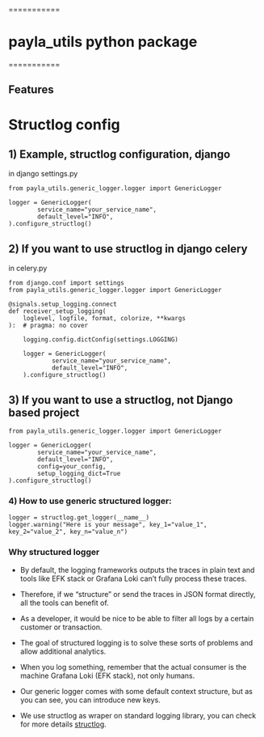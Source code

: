 ===========
# payla_utils python package
===========


Features
--------

# Structlog config

## 1) Example, structlog configuration, django
in django settings.py

    from payla_utils.generic_logger.logger import GenericLogger

    logger = GenericLogger(
            service_name="your_service_name",
            default_level="INFO",
    ).configure_structlog()


## 2) If you want to use structlog in django celery

in celery.py

    from django.conf import settings
    from payla_utils.generic_logger.logger import GenericLogger

    @signals.setup_logging.connect
    def receiver_setup_logging(
        loglevel, logfile, format, colorize, **kwargs
    ):  # pragma: no cover

        logging.config.dictConfig(settings.LOGGING)

        logger = GenericLogger(
                service_name="your_service_name",
                default_level="INFO",
        ).configure_structlog()

## 3) If you want to use a structlog, not Django based project

    from payla_utils.generic_logger.logger import GenericLogger

    logger = GenericLogger(
            service_name="your_service_name",
            default_level="INFO",
            config=your_config,
            setup_logging_dict=True
    ).configure_structlog()


### 4) How to use generic structured logger:

    logger = structlog.get_logger(__name__)
    logger.warning("Here is your message", key_1="value_1", key_2="value_2", key_n="value_n")

### Why structured logger

- By default, the logging frameworks outputs the traces in plain text and tools like EFK stack or Grafana Loki can’t fully process these traces.
- Therefore, if we “structure” or send the traces in JSON format directly, all the tools can benefit of.
- As a developer, it would be nice to be able to filter all logs by a certain customer or transaction.
- The goal of structured logging is to solve these sorts of problems and allow additional analytics.


- When you log something, remember that the actual consumer is the machine Grafana Loki (EFK stack), not only humans.
- Our generic logger comes with some default context structure, but as you can see, you can introduce new keys.
- We use structlog as wraper on standard logging library, you can check for more details [structlog](https://www.structlog.org/en/stable/).
